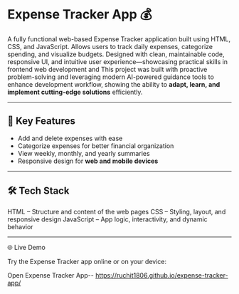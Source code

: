 # Expense Tracker App 💰

A fully functional web-based Expense Tracker application built using HTML, CSS, and JavaScript. Allows users to track daily expenses, categorize spending, and visualize budgets. Designed with clean, maintainable code, responsive UI, and intuitive user experience—showcasing practical skills in frontend web development and This project was built with proactive problem-solving and leveraging modern AI-powered guidance tools to enhance development workflow, showing the ability to **adapt, learn, and implement cutting-edge solutions** efficiently.

---

## 🚀 Key Features
- Add and delete expenses with ease
- Categorize expenses for better financial organization
- View weekly, monthly, and yearly summaries
- Responsive design for **web and mobile devices**


---


## 🛠️ Tech Stack

HTML – Structure and content of the web pages
CSS – Styling, layout, and responsive design
JavaScript – App logic, interactivity, and dynamic behavior


---

🌐 Live Demo

Try the Expense Tracker app online or on your device:

Open Expense Tracker App-- 
https://ruchit1806.github.io/expense-tracker-app/

